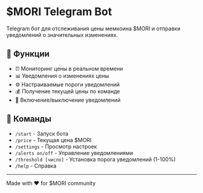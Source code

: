 # $MORI Telegram Bot

Telegram бот для отслеживания цены мемкоина $MORI и отправки уведомлений о значительных изменениях.

## 🚀 Функции

- ⏰ Мониторинг цены в реальном времени
- 📊 Уведомления о изменениях цены
- ⚙️ Настраиваемые пороги уведомлений
- 💰 Получение текущей цены по команде
- 🔔 Включение/выключение уведомлений

## 🤖 Команды

- `/start` - Запуск бота
- `/price` - Текущая цена $MORI
- `/settings` - Просмотр настроек
- `/alerts on/off` - Управление уведомлениями
- `/threshold [число]` - Установка порога уведомлений (1-100%)
- `/help` - Справка
---

Made with ❤️ for $MORI community
